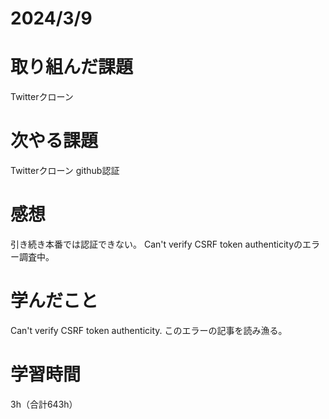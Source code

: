 # 2024/3/9
# 取り組んだ課題
Twitterクローン

# 次やる課題
Twitterクローン github認証

# 感想
引き続き本番では認証できない。
Can't verify CSRF token authenticityのエラー調査中。

# 学んだこと
Can't verify CSRF token authenticity.
このエラーの記事を読み漁る。

# 学習時間
3h（合計643h）
